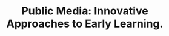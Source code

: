 ---
title: "Public Media: Innovative Approaches to Early Learning."
description: Presentation at the Annual Best Out of School Time Conference (BOOST). 
publish_date: April 2016
location: Palm Springs, CA
---